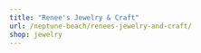 ```yaml
---
title: "Renee's Jewelry & Craft"
url: /neptune-beach/renees-jewelry-and-craft/
shop: jewelry
---
```


